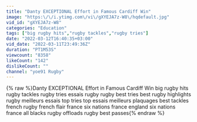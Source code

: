 ```yaml
---
title: "Danty EXCEPTIONAL Effort in Famous Cardiff Win"
image: "https:\/\/i.ytimg.com\/vi\/gXYEJA7z-W8\/hqdefault.jpg"
vid_id: "gXYEJA7z-W8"
categories: "Education"
tags: ["big rugby hits","rugby tackles","rugby tries"]
date: "2022-03-12T16:40:35+03:00"
vid_date: "2022-03-11T23:49:36Z"
duration: "PT1M53S"
viewcount: "8358"
likeCount: "142"
dislikeCount: ""
channel: "yoe91 Rugby"
---
```

{% raw %}Danty EXCEPTIONAL Effort in Famous Cardiff Win big rugby hits rugby tackles rugby tries essais rugby rugby best tries best rugby highlights rugby meilleurs essais top tries top essais meilleurs plaquages best tackles french rugby french flair france six nations france england six nations france all blacks rugby offloads rugby best passes{% endraw %}
